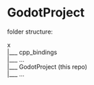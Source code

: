 # GodotProject

folder structure:

x\
|___ cpp_bindings \
    |___ ...\
|___ GodotProject (this repo)\
    |___ ...
